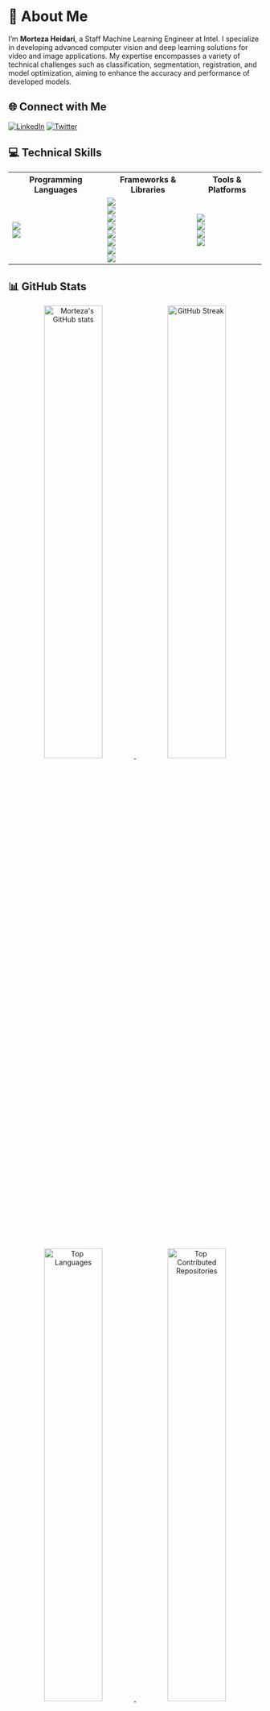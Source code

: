 # 💫 About Me

I’m **Morteza Heidari**, a Staff Machine Learning Engineer at Intel. I specialize in developing advanced computer vision and deep learning solutions for video and image applications. My expertise encompasses a variety of technical challenges such as classification, segmentation, registration, and model optimization, aiming to enhance the accuracy and performance of developed models.

## 🌐 Connect with Me

[![LinkedIn](https://img.shields.io/badge/-LinkedIn-%230077B5?style=flat&logo=linkedin&logoColor=white)](https://www.linkedin.com/in/mortezaheidari/)
[![Twitter](https://img.shields.io/badge/-Twitter-%231DA1F2?style=flat&logo=twitter&logoColor=white)](https://twitter.com/MortezaHeidarii)

## 💻 Technical Skills

<table>
  <tr>
    <th>Programming Languages</th>
    <th>Frameworks & Libraries</th>
    <th>Tools & Platforms</th>
  </tr>
  <tr>
    <td>
      <img src="https://img.shields.io/badge/-C++-%2300599C?style=flat-square&logo=c%2B%2B&logoColor=white" />
      <br>
      <img src="https://img.shields.io/badge/-Python-3670A0?style=flat-square&logo=python&logoColor=ffdd54" />
    </td>
    <td>
      <img src="https://img.shields.io/badge/-TensorFlow-%23FF6F00?style=flat-square&logo=TensorFlow&logoColor=white" />
      <br>
      <img src="https://img.shields.io/badge/-PyTorch-%23EE4C2C?style=flat-square&logo=PyTorch&logoColor=white" />
      <br>
      <img src="https://img.shields.io/badge/-Keras-%23D00000?style=flat-square&logo=Keras&logoColor=white" />
      <br>
      <img src="https://img.shields.io/badge/-scikit--learn-%23F7931E?style=flat-square&logo=scikit-learn&logoColor=white" />
      <br>
      <img src="https://img.shields.io/badge/-NumPy-%23013243?style=flat-square&logo=NumPy&logoColor=white" />
      <br>
      <img src="https://img.shields.io/badge/-Pandas-%23150458?style=flat-square&logo=Pandas&logoColor=white" />
      <br>
      <img src="https://img.shields.io/badge/-SciPy-%230C55A5?style=flat-square&logo=SciPy&logoColor=white" />
      <br>
      <img src="https://img.shields.io/badge/-Plotly-%233F4F75?style=flat-square&logo=Plotly&logoColor=white" />
    </td>
    <td>
      <img src="https://img.shields.io/badge/-Anaconda-%2344A833?style=flat-square&logo=Anaconda&logoColor=white" />
      <br>
      <img src="https://img.shields.io/badge/-Linux-FCC624?style=flat-square&logo=Linux&logoColor=black" />
      <br>
      <img src="https://img.shields.io/badge/-Google%20Cloud-%234285F4?style=flat-square&logo=google-cloud&logoColor=white" />
      <br>
      <img src="https://img.shields.io/badge/-AWS-%23FF9900?style=flat-square&logo=Amazon-AWS&logoColor=white" />
    </td>
  </tr>
</table>

## 📊 GitHub Stats

<div align="center">

<a href="https://github.com/morteza89">
  <img src="https://github-readme-stats.vercel.app/api?username=morteza89&show_icons=true&theme=dark&hide_border=false&include_all_commits=true&count_private=true" alt="Morteza's GitHub stats" width="48%" />
</a>
<a href="https://github.com/morteza89">
  <img src="https://github-readme-streak-stats.herokuapp.com/?user=morteza89&theme=dark&hide_border=false" alt="GitHub Streak" width="48%" />
</a>

</div>

<div align="center">

<a href="https://github.com/morteza89">
  <img src="https://github-readme-stats.vercel.app/api/top-langs/?username=morteza89&theme=dark&hide_border=false&include_all_commits=true&count_private=true&layout=compact" alt="Top Languages" width="48%" />
</a>
<a href="https://github.com/morteza89">
  <img src="https://github-contributor-stats.vercel.app/api?username=morteza89&limit=5&theme=dark&combine_all_yearly_contributions=true" alt="Top Contributed Repositories" width="48%" />
</a>

</div>
---

